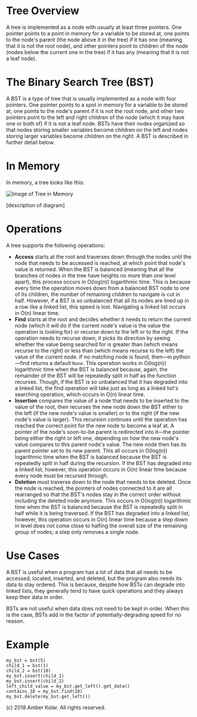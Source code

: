 # Tree Overview

A tree is implemented as a node with usually at least three pointers. One pointer points to a point in memory for a variable to be stored at, one points to the node's parent (the node above it in the tree) if it has one (meaning that it is not the root node), and other pointers point to children of the node (nodes below the current one in the tree) if it has any (meaning that it is not a leaf node).

# The Binary Search Tree (BST)

A BST is a type of tree that is usually implemented as a node with four pointers. One pointer points to a spot in memory for a variable to be stored at, one points to the node's parent if it is not the root node, and other two pointers point to the left and right children of the node (which it may have one or both of) if it is not a leaf node. BSTs have their nodes organized so that nodes storing smaller variables become children on the left and nodes storing larger variables become children on the right. A BST is described in further detail below.

# In Memory

In memory, a tree looks like this:

![Image of Tree in Memory](images/tree_memory.png)

\[description of diagram\]

# Operations

A tree supports the following operations:

* **Access** starts at the root and traverses down through the nodes until the node that needs to be accessed is reached, at which point that node's value is returned. When the BST is balanced (meaning that all the branches of nodes in the tree have heights no more than one level apart), this process occurs in O(log(n)) logarithmic time. This is because every time the operation moves down from a balanced BST node to one of its children, the number of remaining children to navigate is cut in half. However, if a BST is so unbalanced that all its nodes are lined up in a row like a linked list, this speed is lost. Navigating a linked list occurs in O(n) linear time.
* **Find** starts at the root and decides whether it needs to return the current node (which it will do if the current node's value is the value the operation is looking for) or recurse down to the left or to the right. If the operation needs to recurse down, it picks its direction by seeing whether the value being searched for is greater than (which means recurse to the right) or less than (which means recurse to the left) the value of the current node. If no matching node is found, then—in python—find returns a default `None`. This operation works in O(log(n)) logarithmic time when the BST is balanced because, again, the remainder of the BST will be repeatedly split in half as the function recurses. Though, if the BST is so unbalanced that it has degraded into a linked list, the find operation will take just as long as a linked list's searching operation, which occurs in O(n) linear time.
* **Insertion** compares the value of a node that needs to be inserted to the value of the root, then recurses the new node down the BST either to the left (if the new node's value is smaller) or to the right (if the new node's value is larger). This recursion continues until the operation has reached the correct point for the new node to become a leaf at. A pointer of the node's soon-to-be parent is redirected into it—the pointer being either the right or left one, depending on how the new node's value compares to this parent node's value. The new node then has its parent pointer set to its new parent. This all occurs in O(log(n)) logarithmic time when the BST is balanced because the BST is repeatedly split in half during the recursion. If the BST has degraded into a linked list, however, this operation occurs in O(n) linear time because every node must be recursed through.
* **Deletion** must traverse down to the node that needs to be deleted. Once the node is reached, the pointers of nodes connected to it are all rearranged so that the BST's nodes stay in the correct order without including the deleted node anymore. This occurs in O(log(n)) logarithmic time when the BST is balanced because the BST is repeatedly split in half while it is being traversed. If the BST has degraded into a linked list, however, this operation occurs in O(n) linear time because a step down in level does not come close to halfing the overall size of the remaining group of nodes; a step only removes a single node.

# Use Cases

A BST is useful when a program has a lot of data that all needs to be accessed, located, inserted, and deleted, but the program also needs its data to stay ordered. This is because, despite how BSTs can degrade into linked lists, they generally tend to have quick operations and they always keep their data in order.

BSTs are not useful when data does not need to be kept in order. When this is the case, BSTs add in the factor of potentially-degrading speed for no reason.

# Example

```
my_bst = bst(5)
child_1 = bst(1)
child_2 = bst(10)
my_bst.insert(child_1)
my_bst.insert(child_2)
left_child_value = my_bst.get_left().get_data()
contains_10 = my_bst.find(10)
my_bst.delete(my_bst.get_left())
```

(c) 2018 Amber Kolar. All rights reserved.